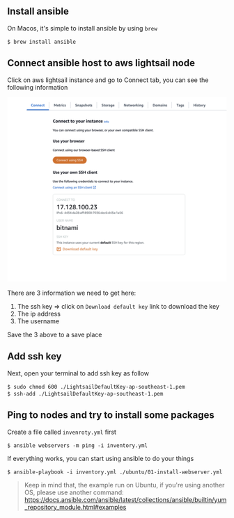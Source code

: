 ## Install ansible

On Macos, it's simple to install ansible by using `brew`

```
$ brew install ansible
```

## Connect ansible host to aws lightsail node
Click on aws lightsail instance and go to Connect tab, you can see the following information

![SSh key](image-ssh-key.png)

There are 3 information we need to get here:
1. The ssh key => click on `Download default key` link to download the key
2. The ip address
3. The username

Save the 3 above to a save place

## Add ssh key

Next, open your terminal to add ssh key as follow

```
$ sudo chmod 600 ./LightsailDefaultKey-ap-southeast-1.pem
$ ssh-add ./LightsailDefaultKey-ap-southeast-1.pem
```

## Ping to nodes and try to install some packages

Create a file called `invenroty.yml` first

```
$ ansible webservers -m ping -i inventory.yml
```

If everything works, you can start using ansible to do your things

```
$ ansible-playbook -i inventory.yml ./ubuntu/01-install-webserver.yml
```

> Keep in mind that, the example run on Ubuntu, if you're using another OS, please use another command: https://docs.ansible.com/ansible/latest/collections/ansible/builtin/yum_repository_module.html#examples

